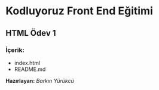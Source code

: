 # Kodluyoruz Front End Eğitimi
## HTML Ödev 1
### İçerik:
- index.html
- README.md

**Hazırlayan:**
*Barkın Yürükcü*